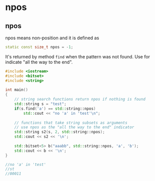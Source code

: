 # npos

## npos 

npos means non-position and it is defined as 

```cpp
static const size_t npos = -1;
```

 It's returned by method `find` when the pattern was not found. Use for indicate "all the way to the end".

```cpp
#include <iostream>
#include <bitset>
#include <string>
 
int main()
{
    // string search functions return npos if nothing is found
    std::string s = "test";
    if(s.find('a') == std::string::npos)
        std::cout << "no 'a' in 'test'\n";
 
    // functions that take string subsets as arguments 
    // use npos as the "all the way to the end" indicator
    std::string s2(s, 2, std::string::npos);
    std::cout << s2 << '\n';
 
    std::bitset<5> b("aaabb", std::string::npos, 'a', 'b');
    std::cout << b << '\n';
}

//no 'a' in 'test'
//st
//00011
```



